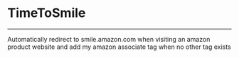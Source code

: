 # TimeToSmile
----
Automatically redirect to smile.amazon.com when visiting an amazon product website and add my amazon associate tag when no other tag exists

